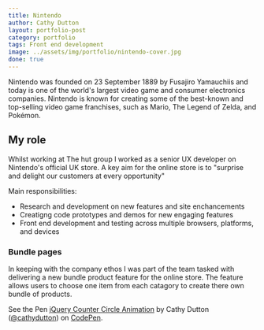 ```yaml
---
title: Nintendo
author: Cathy Dutton
layout: portfolio-post
category: portfolio
tags: Front end development
image: ../assets/img/portfolio/nintendo-cover.jpg
done: true
---
```


<p class="highlight-quote">
Nintendo was founded on 23 September 1889 by Fusajiro Yamauchiis and today is one of the world's largest video game and consumer electronics companies. Nintendo is known for creating some of the best-known and top-selling video game franchises, such as Mario, The Legend of Zelda, and Pokémon.
</p>


<h2 class="heading">My role</h2>
Whilst working at The hut group I worked as a senior UX developer on Nintendo's official UK store. A key aim for the online store is to "surprise and delight our customers at every opportunity"

Main responsibilities:

- Research and development on new features and site enchancements
- Creatigng code prototypes and demos for new engaging features
- Front end development and testing across multiple browsers, platforms, and devices

<h3 class="heading">Bundle pages</h3>
In keeping with the company ethos I was part of the team tasked with delivering a new bundle product feature for the online store. The feature allows users to choose one item from each catagory to create there own bundle of products.

<p data-height="300" data-theme-id="8492" data-slug-hash="FDipu" data-default-tab="css,result" data-user="cathydutton" data-embed-version="2" data-pen-title="jQuery Counter Circle Animation" class="codepen">See the Pen <a href="https://codepen.io/cathydutton/pen/FDipu/">jQuery Counter Circle Animation</a> by Cathy Dutton (<a href="https://codepen.io/cathydutton">@cathydutton</a>) on <a href="https://codepen.io">CodePen</a>.</p>
<script async src="https://production-assets.codepen.io/assets/embed/ei.js"></script>
